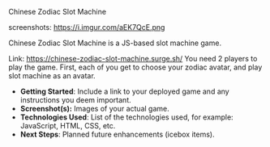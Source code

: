 Chinese Zodiac Slot Machine

screenshots: https://i.imgur.com/aEK7QcE.png

Chinese Zodiac Slot Machine is a JS-based slot machine game. 


Link: https://chinese-zodiac-slot-machine.surge.sh/
You need 2 players to play the game. 
First, each of you get to choose your zodiac avatar, and play slot machine as an avatar. 




- **Getting Started**: Include a link to your deployed game and any instructions you deem important.
- **Screenshot(s):** Images of your actual game.
- **Technologies Used**: List of the technologies used, for example: JavaScript, HTML, CSS, etc.
- **Next Steps**: Planned future enhancements (icebox items).